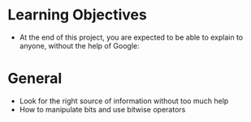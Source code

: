 # Learning Objectives
- At the end of this project, you are expected to be able to explain to anyone, without the help of Google:

# General
- Look for the right source of information without too much help
- How to manipulate bits and use bitwise operators